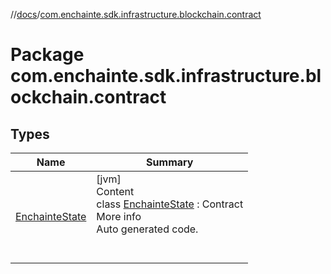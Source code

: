//[docs](../index.md)/[com.enchainte.sdk.infrastructure.blockchain.contract](index.md)



# Package com.enchainte.sdk.infrastructure.blockchain.contract  


## Types  
  
|  Name|  Summary| 
|---|---|
| <a name="com.enchainte.sdk.infrastructure.blockchain.contract/EnchainteState///PointingToDeclaration/"></a>[EnchainteState](-enchainte-state/index.md)| <a name="com.enchainte.sdk.infrastructure.blockchain.contract/EnchainteState///PointingToDeclaration/"></a>[jvm]  <br>Content  <br>class [EnchainteState](-enchainte-state/index.md) : Contract  <br>More info  <br>Auto generated code.  <br><br><br>

